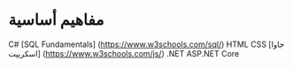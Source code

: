 # مفاهيم أساسية
C#
[SQL Fundamentals] (https://www.w3schools.com/sql/)
HTML
CSS
[جاوا اسکریپت] (https://www.w3schools.com/js/)
.NET
ASP.NET Core
